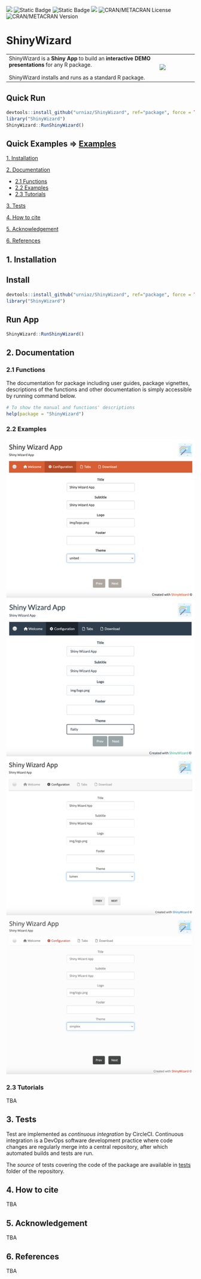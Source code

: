![](https://img.shields.io/badge/%20Bioconductor%20BiocCheck-true-green.svg)  ![Static Badge](https://img.shields.io/badge/A-brightgreen?style=flat&logo=Codacy&label=code%20quality)  ![Static Badge](https://img.shields.io/badge/3%25-red?style=flat&logo=Codacy&label=coverage)  ![](https://img.shields.io/badge/build-passing-brightgreen?style=flat&label=circleci)  ![CRAN/METACRAN License](https://img.shields.io/cran/l/ShinyWizard)  ![CRAN/METACRAN Version](https://img.shields.io/cran/v/ShinyWizard)


# ShinyWizard

<table width="100%" border="0">
  <tbody><tr>
    <td width="80%">ShinyWizard is a <b>Shiny App</b> to build an <b>interactive DEMO presentations</b> for any R package. <br><br>ShinyWizard installs and runs as a standard R package.</td>
    <td width="20%"><img src="https://github.com/urniaz/ShinyWizard/blob/package/inst/source/www/img/logo.png"></td>
  </tr>
</tbody></table>

## Quick Run 

```r
devtools::install_github("urniaz/ShinyWizard", ref="package", force = TRUE)
library("ShinyWizard")
ShinyWizard::RunShinyWizard()
```

## Quick Examples   =>  [Examples](#22-examples)


[1. Installation](#1-installation)

[2. Documentation](#2-documentation)
- [2.1 Functions](#21-functions)
- [2.2 Examples](#22-examples)
- [2.3 Tutorials](#23-tutorials)
    
[3. Tests](#3-tests)

[4. How to cite](#4-how-to-cite)

[5. Acknowledgement](#5-acknowledgement)

[6. References](#6-references)


## 1. Installation

## Install 

```r
devtools::install_github("urniaz/ShinyWizard", ref="package", force = TRUE)
library("ShinyWizard")
```
## Run App

```r
ShinyWizard::RunShinyWizard()
```

## 2. Documentation

### 2.1 Functions
The documentation for package including user guides, package vignettes, descriptions of the functions and other documentation is simply accessible by running command below.

```r
# To show the manual and functions' descriptions 
help(package = "ShinyWizard")
```

### 2.2 Examples

![](docs/1.png) ![](docs/2.png) ![](docs/3.png) ![](docs/4.png)

### 2.3 Tutorials

TBA


## 3. Tests

Test are implemented as *continuous integration* by CircleCI. Continuous integration is a DevOps software development practice where code changes are regularly merge into a central repository, after which automated builds and tests are run.

The *source* of tests covering the code of the package are available in [tests](https://github.com/urniaz/ShinyWizard/blob/master/tests) folder of the repository.


## 4. How to cite

TBA


## 5. Acknowledgement

TBA


## 6. References

TBA
